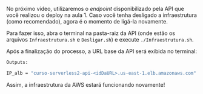 No próximo vídeo, utilizaremos o _endpoint_ disponibilizado pela API que você realizou o deploy na aula 1. Caso você tenha desligado a infraestrutura (como recomendado), agora é o momento de ligá-la novamente.

Para fazer isso, abra o terminal na pasta-raiz da API (onde estão os arquivos `Infraestrutura.sh` e `Desligar.sh`) e execute `./Infraestrutura.sh`.

Após a finalização do processo, a URL base da API será exibida no terminal:

```bash
Outputs:

IP_alb = "curso-serverless2-api-<idDaURL>.us-east-1.elb.amazonaws.com"
```

Assim, a infraestrutura da AWS estará funcionando novamente!
